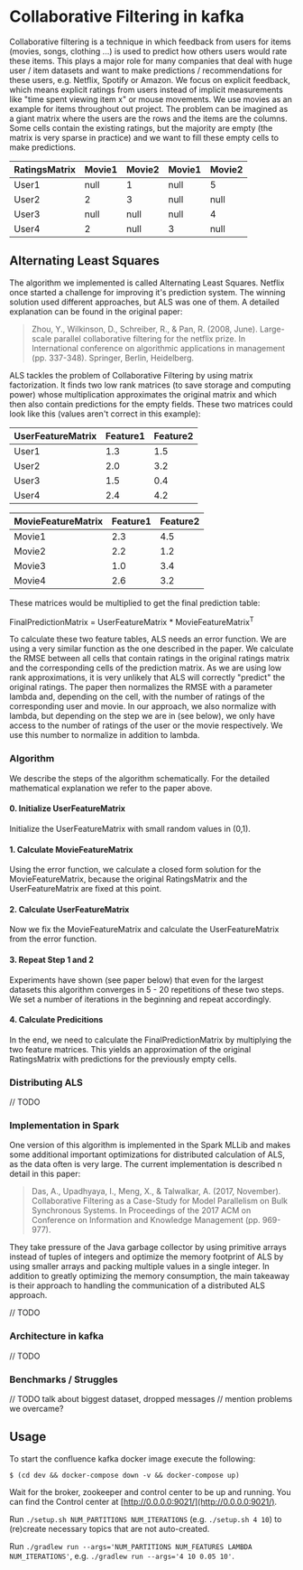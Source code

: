 # Collaborative Filtering in kafka

Collaborative filtering is a technique in which feedback from users for items (movies, songs, clothing ...) is used to predict how others users would rate these items.
This plays a major role for many companies that deal with huge user / item datasets and want to make predictions / recommendations for these users, e.g. Netflix, Spotify or Amazon.
We focus on explicit feedback, which means explicit ratings from users instead of implicit measurements like "time spent viewing item x" or mouse movements.
We use movies as an example for items throughout out project.
The problem can be imagined as a giant matrix where the users are the rows and the items are the columns.
Some cells contain the existing ratings, but the majority are empty (the matrix is very sparse in practice) and we want to fill these empty cells to make predictions.

RatingsMatrix | Movie1 | Movie2 | Movie1 | Movie2
--- | --- | --- | --- | ---
User1 | null | 1 | null | 5
User2 | 2 | 3 | null | null
User3 | null | null | null | 4
User4 | 2 | null | 3 | null


## Alternating Least Squares
The algorithm we implemented is called Alternating Least Squares.
Netflix once started a challenge for improving it's prediction system.
The winning solution used different approaches, but ALS was one of them.
A detailed explanation can be found in the original paper:
> Zhou, Y., Wilkinson, D., Schreiber, R., & Pan, R. (2008, June). Large-scale parallel collaborative filtering for the netflix prize. In International conference on algorithmic applications in management (pp. 337-348). Springer, Berlin, Heidelberg.

ALS tackles the problem of Collaborative Filtering by using matrix factorization.
It finds two low rank matrices (to save storage and computing power) whose multiplication approximates the original matrix and which then also contain predictions for the empty fields.
These two matrices could look like this (values aren't correct in this example):

UserFeatureMatrix | Feature1 | Feature2
--- | --- | ---
User1 | 1.3 | 1.5
User2 | 2.0 | 3.2
User3 | 1.5 | 0.4
User4 | 2.4 | 4.2

MovieFeatureMatrix | Feature1 | Feature2
--- | --- | ---
Movie1 | 2.3 | 4.5
Movie2 | 2.2 | 1.2
Movie3 | 1.0 | 3.4
Movie4 | 2.6 | 3.2

These matrices would be multiplied to get the final prediction table:

FinalPredictionMatrix = UserFeatureMatrix * MovieFeatureMatrix<sup>T</sup>

To calculate these two feature tables, ALS needs an error function.
We are using a very similar function as the one described in the paper.
We calculate the RMSE between all cells that contain ratings in the original ratings matrix and the corresponding cells of the prediction matrix.
As we are using low rank approximations, it is very unlikely that ALS will correctly "predict" the original ratings.
The paper then normalizes the RMSE with a parameter lambda and, depending on the cell, with the number of ratings of the corresponding user and movie.
In our approach, we also normalize with lambda, but depending on the step we are in (see below), we only have access to the number of ratings of the user or the movie respectively.
We use this number to normalize in addition to lambda.

### Algorithm
We describe the steps of the algorithm schematically.
For the detailed mathematical explanation we refer to the paper above.

#### 0. Initialize UserFeatureMatrix
Initialize the UserFeatureMatrix with small random values in (0,1).

#### 1. Calculate MovieFeatureMatrix
Using the error function, we calculate a closed form solution for the MovieFeatureMatrix, because the original RatingsMatrix and the UserFeatureMatrix are fixed at this point.

#### 2. Calculate UserFeatureMatrix
Now we fix the MovieFeatureMatrix and calculate the UserFeatureMatrix from the error function.

#### 3. Repeat Step 1 and 2
Experiments have shown (see paper below) that even for the largest datasets this algorithm converges in 5 - 20 repetitions of these two steps.
We set a number of iterations in the beginning and repeat accordingly.

#### 4. Calculate Predicitions
In the end, we need to calculate the FinalPredictionMatrix by multiplying the two feature matrices.
This yields an approximation of the original RatingsMatrix with predictions for the previously empty cells.

### Distributing ALS

// TODO

### Implementation in Spark
One version of this algorithm is implemented in the Spark MLLib and makes some additional important optimizations for distributed calculation of ALS, as the data often is very large.
The current implementation is described n detail in this paper:
> Das, A., Upadhyaya, I., Meng, X., & Talwalkar, A. (2017, November). Collaborative Filtering as a Case-Study for Model Parallelism on Bulk Synchronous Systems. In Proceedings of the 2017 ACM on Conference on Information and Knowledge Management (pp. 969-977).

They take pressure of the Java garbage collector by using primitive arrays instead of tuples of integers and optimize the memory footprint of ALS by using smaller arrays and packing multiple values in a single integer.
In addition to greatly optimizing the memory consumption, the main takeaway is their approach to handling the communication of a distributed ALS approach.

// TODO

### Architecture in kafka

// TODO

### Benchmarks / Struggles

// TODO talk about biggest dataset, dropped messages
// mention problems we overcame?

## Usage

To start the confluence kafka docker image execute the following:

`$ (cd dev && docker-compose down -v && docker-compose up)`

Wait for the broker, zookeeper and control center to be up and running. You can find the Control center at [http://0.0.0.0:9021/](http://0.0.0.0:9021/).

Run `./setup.sh NUM_PARTITIONS NUM_ITERATIONS` (e.g. `./setup.sh 4 10`) to (re)create necessary topics that are not auto-created.

Run `./gradlew run --args='NUM_PARTITIONS NUM_FEATURES LAMBDA NUM_ITERATIONS'`, e.g. `./gradlew run --args='4 10 0.05 10'`.